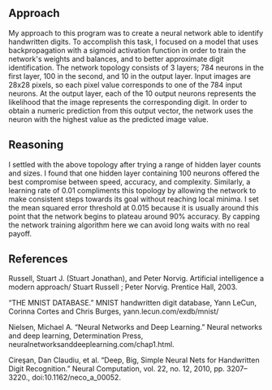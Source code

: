 ## Approach
My approach to this program was to create a neural network able to identify handwritten digits. To accomplish this task, I focused on a model that uses backpropagation with a sigmoid activation function in order to train the network's weights and balances, and to better approximate digit identification. The network topology consists of 3 layers; 784 neurons in the first layer, 100 in the second, and 10 in the output layer. Input images are 28x28 pixels, so each pixel value corresponds to one of the 784 input neurons. At the output layer, each of the 10 output neurons represents the likelihood that the image represents the corresponding digit. In order to obtain a numeric prediction from this output vector, the network uses the neuron with the highest value as the predicted image value.

## Reasoning
I settled with the above topology after trying a range of hidden layer counts and sizes. I found that one hidden layer containing 100 neurons offered the best compromise between speed, accuracy, and complexity. Similarly, a learning rate of 0.01 compliments this topology by allowing the network to make consistent steps towards its goal without reaching local minima. I set the mean squared error threshold at 0.015 because it is usually around this point that the network begins to plateau around 90% accuracy. By capping the network training algorithm here we can avoid long waits with no real payoff.

## References
Russell, Stuart J. (Stuart Jonathan), and Peter Norvig. Artificial intelligence a modern approach/ Stuart Russell ; Peter Norvig. Prentice Hall, 2003.

“THE MNIST DATABASE.” MNIST handwritten digit database, Yann LeCun, Corinna Cortes and Chris Burges, yann.lecun.com/exdb/mnist/

Nielsen, Michael A. “Neural Networks and Deep Learning.” Neural networks and deep learning, Determination Press, neuralnetworksanddeeplearning.com/chap1.html.

Cireşan, Dan Claudiu, et al. “Deep, Big, Simple Neural Nets for Handwritten Digit Recognition.” Neural Computation, vol. 22, no. 12, 2010, pp. 3207–3220., doi:10.1162/neco_a_00052.
